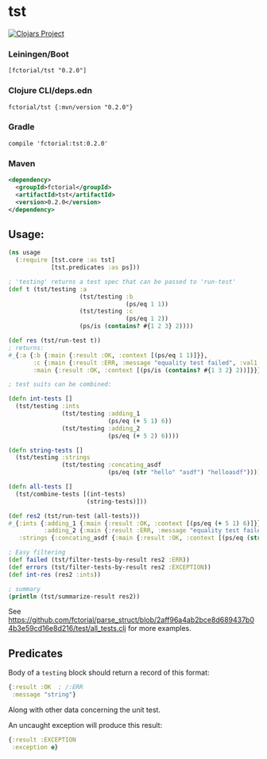 # tst

[![Clojars Project](https://img.shields.io/clojars/v/fctorial/tst.svg)](https://clojars.org/fctorial/tst)

### Leiningen/Boot

    [fctorial/tst "0.2.0"]

### Clojure CLI/deps.edn

    fctorial/tst {:mvn/version "0.2.0"}

### Gradle

    compile 'fctorial:tst:0.2.0'

### Maven

```xml
<dependency>
  <groupId>fctorial</groupId>
  <artifactId>tst</artifactId>
  <version>0.2.0</version>
</dependency>
```

## Usage:

```clojure
(ns usage
  (:require [tst.core :as tst]
            [tst.predicates :as ps]))

; 'testing' returns a test spec that can be passed to 'run-test'
(def t (tst/testing :a
                    (tst/testing :b
                                 (ps/eq 1 1))
                    (tst/testing :c
                                 (ps/eq 1 2))
                    (ps/is (contains? #{1 2 3} 2))))

(def res (tst/run-test t))
; returns:
#_{:a {:b {:main {:result :OK, :context [(ps/eq 1 1)]}},
       :c {:main {:result :ERR, :message "equality test failed", :val1 1, :val2 2, :context [(ps/eq 1 2)]}},
       :main {:result :OK, :context [(ps/is (contains? #{1 3 2} 2))]}}}

; test suits can be combined:

(defn int-tests []
  (tst/testing :ints
               (tst/testing :adding_1
                            (ps/eq (+ 5 1) 6))
               (tst/testing :adding_2
                            (ps/eq (+ 5 2) 6))))

(defn string-tests []
  (tst/testing :strings
               (tst/testing :concating_asdf
                            (ps/eq (str "hello" "asdf") "helloasdf"))))

(defn all-tests []
  (tst/combine-tests [(int-tests)
                      (string-tests)]))

(def res2 (tst/run-test (all-tests)))
#_{:ints {:adding_1 {:main {:result :OK, :context [(ps/eq (+ 5 1) 6)]}},
          :adding_2 {:main {:result :ERR, :message "equality test failed", :val1 7, :val2 6, :context [(ps/eq (+ 5 2) 6)]}}},
   :strings {:concating_asdf {:main {:result :OK, :context [(ps/eq (str "hello" "asdf") "helloasdf")]}}}}

; Easy filtering
(def failed (tst/filter-tests-by-result res2 :ERR))
(def errors (tst/filter-tests-by-result res2 :EXCEPTION))
(def int-res (res2 :ints))

; summary
(println (tst/summarize-result res2))
```

See https://github.com/fctorial/parse_struct/blob/2aff96a4ab2bce8d689437b04b3e59cd16e8d216/test/all_tests.clj for more examples.

## Predicates

Body of a `testing` block should return a record of this format:

```clojure
{:result :OK  ; /:ERR
 :message "string"}
```

Along with other data concerning the unit test.

An uncaught exception will produce this result:

```clojure
{:result :EXCEPTION
 :exception e}
```